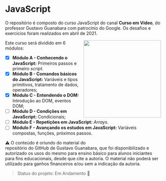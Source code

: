 # JavaScript

O repositório é composto do curso JavaScript do canal **Curso em Vídeo**, do professor Gustavo Guanabara com patrocínio do Google. Os desafios e exercícios foram realizados em abril de 2021.

<img src="C:\workspace\curso-em-video\JavaScript\mascote-javascript.png" width="250" align="right"/>Este curso será dividido em 6 módulos:



- [x] **Módulo A - Conhecendo o JavaScript:** Primeiros passos e primeiro *script*.
- [x] **Módulo B - Comandos básicos do JavaScript:** Variáveis e tipos primitivos, tratamento de dados, operadores;
- [x] **Módulo C - Entendendo o DOM:** Introdução ao DOM, eventos DOM;
- [ ] **Módulo D - Condições em JavaScript:** Condicionais;
- [ ] **Módulo E - Repetições em JavaScript:** *Arrays*.
- [ ] **Módulo F - Avançando os estudos em JavaScript:** Variáveis compostas, funções, próximos passos.

:warning: O conteúdo é oriundo do material do <a href="https://gustavoguanabara.github.io" style="text-decoration:none">repositório do GitHub de Gustavo Guanabara</a>, que foi disponibilizado e autorizado os usos do mesmo para ensino básico para alunos iniciantes para fins educacionais, desde que cite a autoria. O material não poderá ser utilizado para ganhos financeiros e/ou sem a indicação da autoria.



> Status do projeto: Em Andamento :pencil:



